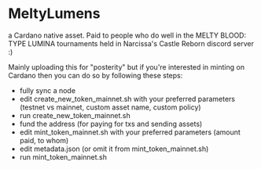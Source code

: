 # MeltyLumens
a Cardano native asset.
Paid to people who do well in the MELTY BLOOD: TYPE LUMINA tournaments held in Narcissa's Castle Reborn discord server :)

Mainly uploading this for "posterity" but if you're interested in minting on Cardano then you can do so by following these steps:
- fully sync a node 
- edit create_new_token_mainnet.sh with your preferred parameters (testnet vs mainnet, custom asset name, custom policy)
- run create_new_token_mainnet.sh
- fund the address (for paying for txs and sending assets)
- edit mint_token_mainnet.sh with your preferred parameters (amount paid, to whom)
- edit metadata.json (or omit it from mint_token_mainnet.sh)
- run mint_token_mainnet.sh
